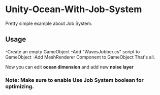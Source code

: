 # Unity-Ocean-With-Job-System
Pretty simple example about Job System.

## Usage
-Create an empty GameObject
-Add "WavesJobber.cs" script to GameObject
-Add MeshRenderer Component to GameObject
That's all.

Now you can edit **ocean dimension** and add new **noise layer**

### Note: Make sure to enable **Use Job System** boolean for optimizing.
